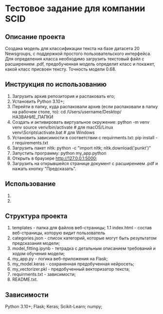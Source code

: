 # Тестовое задание для компании SCID

## Описание проекта
Создана модель для классификации текста на базе датасета 20 Newsgroups, с поддержкой простого пользовательского интерфейса. Для определения класса необходимо загрузить текстовый файл с расширением .pdf, предобученная модель определит класс и покажет, какой класс присвоен тексту. Точность модели 0.68.

## Инструкция по использованию
1. Загрузить архив репозитория и распаковать его;
2. Установить Python 3.10+;
3. Перейти в папку, куда распаковали архив (если распаковали в папку на рабочем столе, то):
   cd /Users/username/Desktop/НАЗВАНИЕ_ПАПКИ
4. Создать и активировать виртуальное окружение:
  python -m venv venv
  source venv/bin/activate     # для macOS/Linux
  venv\Scripts\activate.bat    # для Windows
5. Установить зависимости в соответствии с requirments.txt:
  pip install -r requirements.txt
6. Загрузить пакет nltk:
   python -c "import nltk; nltk.download('punkt')"
8. Запустить программу:
   python my_app.python
9. Открыть в браузере http://127.0.0.1:5000;
10. Загрузить на открывшейся странице документ с расширением .pdf и нажать кнопку "Предсказать".


## Использование
1. 
2. 

## Структура проекта
1. templates - папка для файлов веб-страницы;
   1.1 index.html - состав веб-страницы, которую видит пользователь
3. categories.json - список категорий, которые могут быть результатом предсказания модели;
4. model_fitting.ipynb - тетрадка с детальным описанием требований и ходом обучения модели;
5. my_app.py - логика веб-приложения на Flask;
6. my_model.keras - сохраненная предобученная нейросеть;
7. my_vectorizer.pkl - предобученный векторизатор текста;
8. requirments.txt - зависимости;
9. README.txt.

## Зависимости
Python 3.10+; Flask; Keras; Scikit-Learn; numpy;

